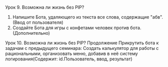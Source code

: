Урок 9. Возможна ли жизнь без PIP?
1) Напишите Бота, удаляющего из текста все слова, содержащие "абв". (Ввод от пользователя)
2) Создайте Бота для игры с конфетами человек против бота. (Дополнительно)

Урок 10. Возможна ли жизнь без PIP? Продолжение
Прикрутить бота к задачам с предыдущего семинара:
Создать калькулятор для работы с рациональными, организовать меню, добавив в неё систему логирования(Содержит: id.Пользователь, ввод, результат)
